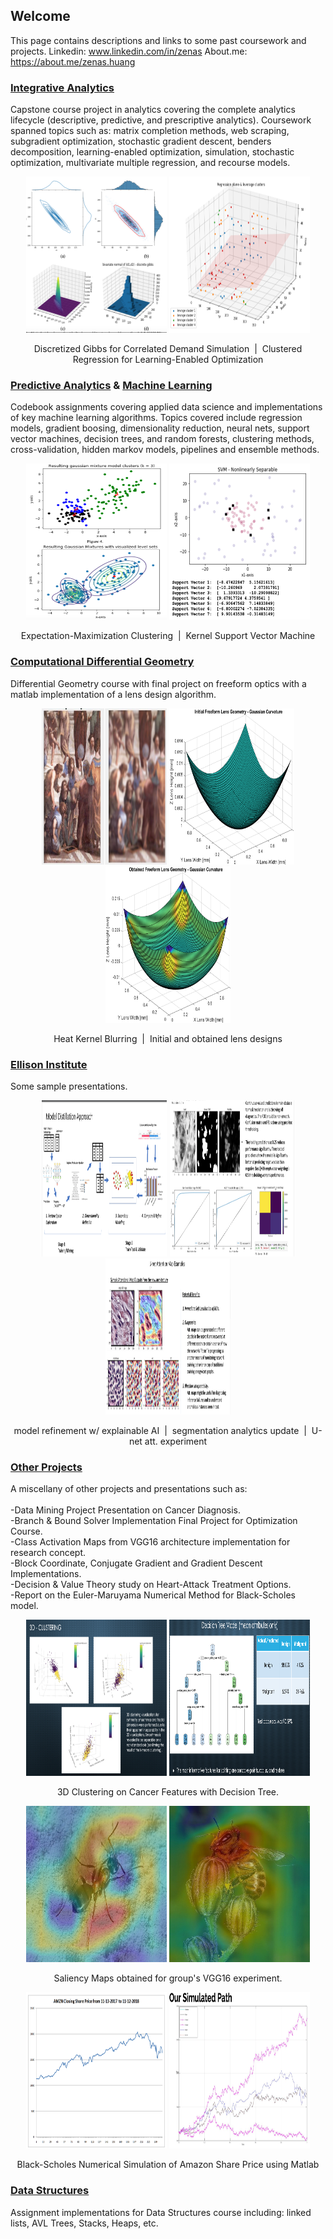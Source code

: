 ## Welcome

This page contains descriptions and links to some past coursework and projects. 
Linkedin: www.linkedin.com/in/zenas
About.me: https://about.me/zenas.huang

### [Integrative Analytics](https://github.com/zahuang923/pastworks/tree/main/IntegrativeAnalytics_ISE533)
Capstone course project in analytics covering the complete analytics lifecycle (descriptive, predictive, and prescriptive analytics). Coursework spanned topics such as: matrix completion methods, web scraping, subgradient optimization, stochastic gradient descent, benders decomposition, learning-enabled optimization, simulation, stochastic optimization, multivariate multiple regression, and recourse models. 

<p align="center">
<img src="https://raw.githubusercontent.com/zahuang923/pastworks/main/Pictures/DiscreteGibbs_DemandSimulation_CorrelatedDemands.png" width=225 height=250/>
<img src="https://raw.githubusercontent.com/zahuang923/pastworks/main/Pictures/ClusteredRegression4LEO_p2.png" width=225 height=250/>
</p>
<p align="center">
  Discretized Gibbs for Correlated Demand Simulation &nbsp;|&nbsp; Clustered Regression for Learning-Enabled Optimization
</p>

### [Predictive Analytics](https://github.com/zahuang923/pastworks/tree/main/PredictiveAnalytics_ISE529) & [Machine Learning](https://github.com/zahuang923/pastworks/tree/main/ML4DataScience_INF552)<br>
Codebook assignments covering applied data science and implementations of key machine learning algorithms. Topics covered include regression models, gradient boosing, dimensionality reduction, neural nets, support vector machines, decision trees, and random forests, clustering methods, cross-validation, hidden markov models, pipelines and ensemble methods.

<p align="center">
<img src="https://raw.githubusercontent.com/zahuang923/pastworks/main/Pictures/GMMclustering.png" width=225 height=250/>
<img src="https://raw.githubusercontent.com/zahuang923/pastworks/main/Pictures/KernelSVM.png" width=225 height=250/>
</p>
<p align="center">
  Expectation-Maximization Clustering &nbsp;|&nbsp; Kernel Support Vector Machine
</p>

### [Computational Differential Geometry](https://github.com/zahuang923/pastworks/tree/main/Differential_Geometry_EE575)

Differential Geometry course with final project on freeform optics with a matlab implementation of a lens design algorithm.

<p align="center">
<img src="https://raw.githubusercontent.com/zahuang923/pastworks/main/Pictures/HeatKernel_ImageBlurring.png" width=200 height=250/>
<img src="https://raw.githubusercontent.com/zahuang923/pastworks/main/Differential_Geometry_EE575/InitialLensGaussian.png" width=200 height=250/>
<img src="https://raw.githubusercontent.com/zahuang923/pastworks/main/Differential_Geometry_EE575/ObtainedLens.png" width=200 height=250/>
</p>
<p align="center">
  Heat Kernel Blurring &nbsp;|&nbsp; Initial and obtained lens designs
</p>
              
### [Ellison Institute](https://github.com/zahuang923/pastworks/tree/main/Ellison_Institute_examples)
Some sample presentations.

<p align="center">
<img src="https://raw.githubusercontent.com/zahuang923/pastworks/main/Pictures/EI1.png" width=200 height=250/>
<img src="https://raw.githubusercontent.com/zahuang923/pastworks/main/Pictures/EI2.png" width=200 height=250/>
<img src="https://raw.githubusercontent.com/zahuang923/pastworks/main/Pictures/EI3.png" width=200 height=250/>
</p>
<p align="center">
 model refinement w/ explainable AI  &nbsp;|&nbsp; segmentation analytics update &nbsp;|&nbsp; U-net att. experiment
</p>

### [Other Projects](https://github.com/zahuang923/pastworks/tree/main/Other_Past_Projects)
A miscellany of other projects and presentations such as:
<br><br>
-Data Mining Project Presentation on Cancer Diagnosis.<br>
-Branch & Bound Solver Implementation Final Project for Optimization Course.<br>
-Class Activation Maps from VGG16 architecture implementation for research concept.<br>
-Block Coordinate, Conjugate Gradient and Gradient Descent Implementations.<br>
-Decision & Value Theory study on Heart-Attack Treatment Options.<br>
-Report on the Euler-Maruyama Numerical Method for Black-Scholes model.<br>

<p align="center">
<img src="https://raw.githubusercontent.com/zahuang923/pastworks/main/Pictures/ISE535_3DClustering.png" width=225 height=250/>
<img src="https://raw.githubusercontent.com/zahuang923/pastworks/main/Pictures/ISE535_DecitionTree.png" width=225 height=250/>
</p>
<p align="center">
  3D Clustering on Cancer Features with Decision Tree.
</p>

<p align="center">
<img src="https://raw.githubusercontent.com/zahuang923/pastworks/main/Other_Past_Projects/CAM_ant.jpg" width=225 height=250/>
<img src="https://raw.githubusercontent.com/zahuang923/pastworks/main/Other_Past_Projects/CAM_bee.jpg" width=225 height=250/>
</p>
<p align="center">
  Saliency Maps obtained for group's VGG16 experiment.
</p>
  
<p align="center">
<img src="https://raw.githubusercontent.com/zahuang923/pastworks/main/Pictures/Amazon_shareprice.png" width=225 height=250/>
<img src="https://raw.githubusercontent.com/zahuang923/pastworks/main/Pictures/Black-scholes_AMZN_sim.png" width=225 height=250/>
</p>
<p align="center">
  Black-Scholes Numerical Simulation of Amazon Share Price using Matlab  
</p>

### [Data Structures](https://github.com/zahuang923/pastworks/tree/main/DataStructures_CS301)
Assignment implementations for Data Structures course including: linked lists, AVL Trees, Stacks, Heaps, etc.



<!--You can use the [editor on GitHub](https://github.com/zahuang923/pastworks/edit/gh-pages/index.md) to maintain and preview the content for your website in Markdown files.

Whenever you commit to this repository, GitHub Pages will run [Jekyll](https://jekyllrb.com/) to rebuild the pages in your site, from the content in your Markdown files.-->

<!--### Markdown

Markdown is a lightweight and easy-to-use syntax for styling your writing. It includes conventions for

Syntax highlighted code block

# Header 1
## Header 2
### Header 3

- Bulleted
- List

1. Numbered
2. List

**Bold** and _Italic_ and `Code` text-->
<!--[Link](url) and ![Image](src)-->


<!--For more details see [Basic writing and formatting syntax](https://docs.github.com/en/github/writing-on-github/getting-started-with-writing-and-formatting-on-github/basic-writing-and-formatting-syntax).

<!--### Jekyll Themes

Your Pages site will use the layout and styles from the Jekyll theme you have selected in your [repository settings](https://github.com/zahuang923/pastworks/settings/pages). The name of this theme is saved in the Jekyll `_config.yml` configuration file.

### Support or Contact

Having trouble with Pages? Check out our [documentation](https://docs.github.com/categories/github-pages-basics/) or [contact support](https://support.github.com/contact) and we’ll help you sort it out.-->
